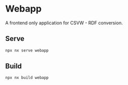 # Webapp

A frontend only application for CSVW - RDF conversion.

## Serve

```bash
npx nx serve webapp
```

## Build

```bash
npx nx build webapp
```
